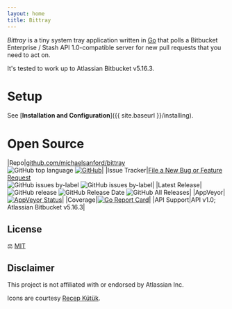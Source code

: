 ```yaml
---
layout: home
title: Bittray
---
```


_Bittray_ is a tiny system tray application written in [Go](https://golang.org/) that polls a Bitbucket Enterprise / Stash API 1.0-compatible
server for new pull requests that you need to act on.

It's tested to work up to Atlassian Bitbucket v5.16.3.

# Setup

See [**Installation and Configuration**]({{ site.baseurl }}/installing).

# Open Source

|Repo|[github.com/michaelsanford/bittray](https://github.com/michaelsanford/bittray) <br /> ![GitHub top language](https://img.shields.io/github/languages/top/michaelsanford/bittray.svg) [![GitHub](https://img.shields.io/github/license/michaelsanford/bittray.svg)](https://github.com/michaelsanford/bittray/blob/master/LICENSE)|
|Issue Tracker|[File a New Bug or Feature Request](https://github.com/michaelsanford/bittray/issues)<br/>![GitHub issues by-label](https://img.shields.io/github/issues/michaelsanford/bittray/enhancement.svg) ![GitHub issues by-label](https://img.shields.io/github/issues/michaelsanford/bittray/security.svg)|
|Latest Release|![GitHub release](https://img.shields.io/github/release/michaelsanford/bittray.svg) ![GitHub Release Date](https://img.shields.io/github/release-date/michaelsanford/bittray.svg) ![GitHub All Releases](https://img.shields.io/github/downloads/michaelsanford/bittray/total.svg)|
|AppVeyor|[![AppVeyor Status](https://ci.appveyor.com/api/projects/status/github/michaelsanford/bittray)](https://ci.appveyor.com/project/michaelsanford/bittray)|
|Coverage|[![Go Report Card](https://goreportcard.com/badge/github.com/michaelsanford/bittray?branch=master)](https://goreportcard.com/report/github.com/michaelsanford/bittray)|
|API Support|API v1.0; Atlassian Bitbucket v5.16.3|

## License

:balance_scale: [MIT](https://github.com/michaelsanford/bittray/blob/master/LICENSE)

## Disclaimer

This project is not affiliated with or endorsed by Atlassian Inc.

Icons are courtesy [Recep Kütük](https://www.iconfinder.com/iconsets/bitsies).